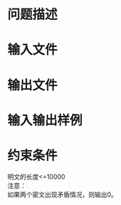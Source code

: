 

# 问题描述



# 输入文件



# 输出文件



# 输入输出样例



# 约束条件


<div align="left">
明文的长度&lt;=10000
</div>
<div align="left">
注意：
</div>
<div align="left">
如果两个密文出现矛盾情况，则输出0。
</div>
